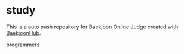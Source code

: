 # study
This is a auto push repository for Baekjoon Online Judge created with [BaekjoonHub](https://github.com/BaekjoonHub/BaekjoonHub).

programmers
